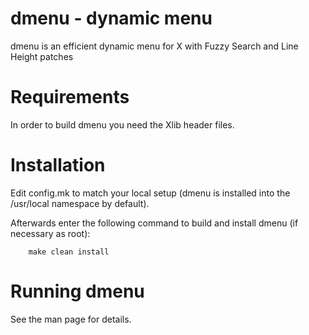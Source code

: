 # dmenu - dynamic menu
dmenu is an efficient dynamic menu for X with Fuzzy Search and Line Height patches


# Requirements

In order to build dmenu you need the Xlib header files.


# Installation

Edit config.mk to match your local setup (dmenu is installed into
the /usr/local namespace by default).

Afterwards enter the following command to build and install dmenu
(if necessary as root):
```
    make clean install
```

# Running dmenu

See the man page for details.
